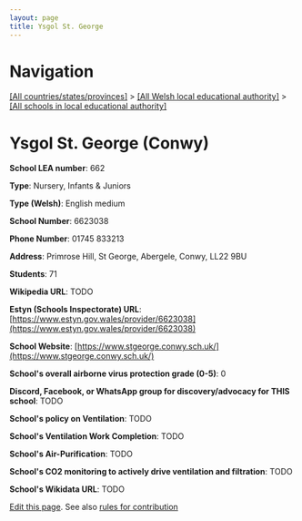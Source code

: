 ```yaml
---
layout: page
title: Ysgol St. George
---
```

# Navigation

[[All countries/states/provinces]](../../..) > [[All Welsh local educational authority]](../..) > [[All schools in local educational authority]](..)

# Ysgol St. George (Conwy)

**School LEA number**: 662

**Type**: Nursery, Infants & Juniors

**Type (Welsh)**: English medium

**School Number**: 6623038

**Phone Number**: 01745 833213

**Address**: Primrose Hill, St George, Abergele, Conwy, LL22 9BU

**Students**: 71

**Wikipedia URL**: TODO

**Estyn (Schools Inspectorate) URL**: [https://www.estyn.gov.wales/provider/6623038](https://www.estyn.gov.wales/provider/6623038)

**School Website**: [https://www.stgeorge.conwy.sch.uk/](https://www.stgeorge.conwy.sch.uk/)

**School's overall airborne virus protection grade (0-5)**: 0

**Discord, Facebook, or WhatsApp group for discovery/advocacy for THIS school**: TODO

**School's policy on Ventilation**: TODO

**School's Ventilation Work Completion**: TODO

**School's Air-Purification**: TODO

**School's CO2 monitoring to actively drive ventilation and filtration**: TODO

**School's Wikidata URL**: TODO




[Edit this page](https://github.com/VentilationProject/Wales/edit/prif/./Conwy/Ysgol_St._George.md). See also [rules for contribution](../../../contribution-rules/)